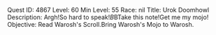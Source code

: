Quest ID: 4867
Level: 60
Min Level: 55
Race: nil
Title: Urok Doomhowl
Description: Argh!So hard to speak!$B$BTake this note!Get me my mojo!
Objective: Read Warosh's Scroll.Bring Warosh's Mojo to Warosh.

